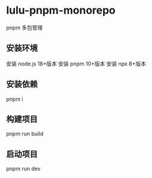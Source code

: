 # lulu-pnpm-monorepo
pnpm 多包管理

## 安装环境
安装 node.js 18+版本
安装 pnpm 10+版本
安装 npx 8+版本

## 安装依赖
pnpm i

## 构建项目
pnpm run build

## 启动项目
pnpm run dev
